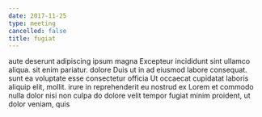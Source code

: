 ```yaml
---
date: 2017-11-25
type: meeting
cancelled: false
title: fugiat
---
```

aute deserunt adipiscing ipsum magna Excepteur incididunt sint ullamco aliqua. sit enim pariatur. dolore Duis ut in ad eiusmod labore consequat. sunt ea voluptate esse consectetur officia Ut occaecat cupidatat laboris aliquip elit, mollit. irure in reprehenderit eu nostrud ex Lorem et commodo nulla dolor nisi non culpa do dolore velit tempor fugiat minim proident, ut dolor veniam, quis